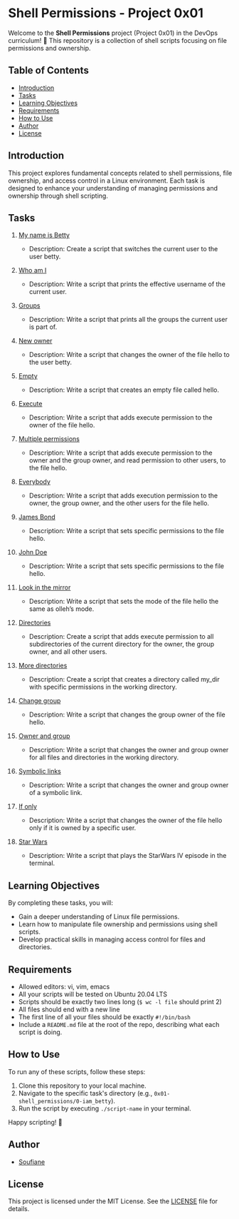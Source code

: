 # Shell Permissions - Project 0x01

Welcome to the **Shell Permissions** project (Project 0x01) in the DevOps curriculum! 🚀 This repository is a collection of shell scripts focusing on file permissions and ownership.

## Table of Contents
- [Introduction](#introduction)
- [Tasks](#tasks)
- [Learning Objectives](#learning-objectives)
- [Requirements](#requirements)
- [How to Use](#how-to-use)
- [Author](#author)
- [License](#license)

## Introduction

This project explores fundamental concepts related to shell permissions, file ownership, and access control in a Linux environment. Each task is designed to enhance your understanding of managing permissions and ownership through shell scripting.

## Tasks

1. [My name is Betty](#0-my-name-is-betty)
   - Description: Create a script that switches the current user to the user betty.

2. [Who am I](#1-who-am-i)
   - Description: Write a script that prints the effective username of the current user.

3. [Groups](#2-groups)
   - Description: Write a script that prints all the groups the current user is part of.

4. [New owner](#3-new-owner)
   - Description: Write a script that changes the owner of the file hello to the user betty.

5. [Empty](#4-empty)
   - Description: Write a script that creates an empty file called hello.

6. [Execute](#5-execute)
   - Description: Write a script that adds execute permission to the owner of the file hello.

7. [Multiple permissions](#6-multiple-permissions)
   - Description: Write a script that adds execute permission to the owner and the group owner, and read permission to other users, to the file hello.

8. [Everybody](#7-everybody)
   - Description: Write a script that adds execution permission to the owner, the group owner, and the other users for the file hello.

9. [James Bond](#8-james-bond)
   - Description: Write a script that sets specific permissions to the file hello.

10. [John Doe](#9-john-doe)
    - Description: Write a script that sets specific permissions to the file hello.

11. [Look in the mirror](#10-look-in-the-mirror)
    - Description: Write a script that sets the mode of the file hello the same as olleh’s mode.

12. [Directories](#11-directories)
    - Description: Create a script that adds execute permission to all subdirectories of the current directory for the owner, the group owner, and all other users.

13. [More directories](#12-more-directories)
    - Description: Create a script that creates a directory called my_dir with specific permissions in the working directory.

14. [Change group](#13-change-group)
    - Description: Write a script that changes the group owner of the file hello.

15. [Owner and group](#14-owner-and-group)
    - Description: Write a script that changes the owner and group owner for all files and directories in the working directory.

16. [Symbolic links](#15-symbolic-links)
    - Description: Write a script that changes the owner and group owner of a symbolic link.

17. [If only](#16-if-only)
    - Description: Write a script that changes the owner of the file hello only if it is owned by a specific user.

18. [Star Wars](#17-star-wars)
    - Description: Write a script that plays the StarWars IV episode in the terminal.

## Learning Objectives

By completing these tasks, you will:

- Gain a deeper understanding of Linux file permissions.
- Learn how to manipulate file ownership and permissions using shell scripts.
- Develop practical skills in managing access control for files and directories.

## Requirements

- Allowed editors: vi, vim, emacs
- All your scripts will be tested on Ubuntu 20.04 LTS
- Scripts should be exactly two lines long (`$ wc -l file` should print 2)
- All files should end with a new line
- The first line of all your files should be exactly `#!/bin/bash`
- Include a `README.md` file at the root of the repo, describing what each script is doing.

## How to Use

To run any of these scripts, follow these steps:

1. Clone this repository to your local machine.
2. Navigate to the specific task's directory (e.g., `0x01-shell_permissions/0-iam_betty`).
3. Run the script by executing `./script-name` in your terminal.

Happy scripting! 🎉

## Author

- [Soufiane](https://github.com/dev-soufiane)

## License

This project is licensed under the MIT License. See the [LICENSE](LICENSE) file for details.
